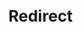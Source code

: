 ﻿---
layout: src/layouts/Redirect.astro
title: Redirect
redirect: https://yamldoc.liuyan.wang/docs/releases/deployment-notes
pubDate:  2023-01-01
navSearch: false
navSitemap: false
navMenu: false
---
